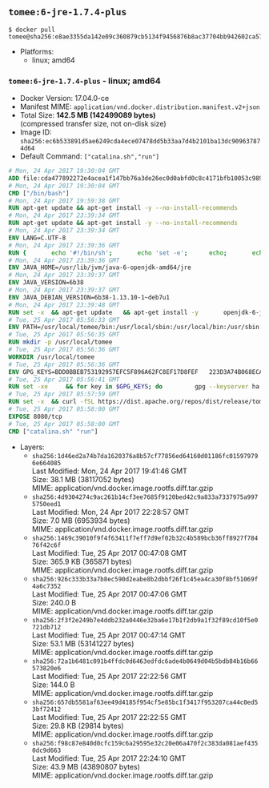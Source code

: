 ## `tomee:6-jre-1.7.4-plus`

```console
$ docker pull tomee@sha256:e8ae3355da142e09c360879cb5134f9456876b8ac37704bb942602ca57315fc4
```

-	Platforms:
	-	linux; amd64

### `tomee:6-jre-1.7.4-plus` - linux; amd64

-	Docker Version: 17.04.0-ce
-	Manifest MIME: `application/vnd.docker.distribution.manifest.v2+json`
-	Total Size: **142.5 MB (142499089 bytes)**  
	(compressed transfer size, not on-disk size)
-	Image ID: `sha256:ec6b533891d5ae6249cda4ece07478dd5b33aa7d4b2101ba13dc909637874d64`
-	Default Command: `["catalina.sh","run"]`

```dockerfile
# Mon, 24 Apr 2017 19:30:04 GMT
ADD file:cda477892272e4acea1f147bb76a3de26ec0d0abfd0c8c4171bfb10053c98985 in / 
# Mon, 24 Apr 2017 19:30:04 GMT
CMD ["/bin/bash"]
# Mon, 24 Apr 2017 19:59:38 GMT
RUN apt-get update && apt-get install -y --no-install-recommends 		ca-certificates 		curl 		wget 	&& rm -rf /var/lib/apt/lists/*
# Mon, 24 Apr 2017 23:39:34 GMT
RUN apt-get update && apt-get install -y --no-install-recommends 		bzip2 		unzip 		xz-utils 	&& rm -rf /var/lib/apt/lists/*
# Mon, 24 Apr 2017 23:39:34 GMT
ENV LANG=C.UTF-8
# Mon, 24 Apr 2017 23:39:36 GMT
RUN { 		echo '#!/bin/sh'; 		echo 'set -e'; 		echo; 		echo 'dirname "$(dirname "$(readlink -f "$(which javac || which java)")")"'; 	} > /usr/local/bin/docker-java-home 	&& chmod +x /usr/local/bin/docker-java-home
# Mon, 24 Apr 2017 23:39:36 GMT
ENV JAVA_HOME=/usr/lib/jvm/java-6-openjdk-amd64/jre
# Mon, 24 Apr 2017 23:39:37 GMT
ENV JAVA_VERSION=6b38
# Mon, 24 Apr 2017 23:39:37 GMT
ENV JAVA_DEBIAN_VERSION=6b38-1.13.10-1~deb7u1
# Mon, 24 Apr 2017 23:39:48 GMT
RUN set -x 	&& apt-get update 	&& apt-get install -y 		openjdk-6-jre-headless="$JAVA_DEBIAN_VERSION" 	&& rm -rf /var/lib/apt/lists/* 	&& [ "$JAVA_HOME" = "$(docker-java-home)" ]
# Tue, 25 Apr 2017 05:56:33 GMT
ENV PATH=/usr/local/tomee/bin:/usr/local/sbin:/usr/local/bin:/usr/sbin:/usr/bin:/sbin:/bin
# Tue, 25 Apr 2017 05:56:35 GMT
RUN mkdir -p /usr/local/tomee
# Tue, 25 Apr 2017 05:56:36 GMT
WORKDIR /usr/local/tomee
# Tue, 25 Apr 2017 05:56:36 GMT
ENV GPG_KEYS=BDD0BBEB753192957EFC5F896A62FC8EF17D8FEF 	223D3A74B068ECA354DC385CE126833F9CF64915 	7A2744A8A9AAF063C23EB7868EBE7DBE8D050EEF 	82D8419BA697F0E7FB85916EE91287822FDB81B1 	9056B710F1E332780DE7AF34CBAEBE39A46C4CA1 	A57DAF81C1B69921F4BA8723A8DE0A4DB863A7C1 	B7574789F5018690043E6DD9C212662E12F3E1DD 	B8B301E6105DF628076BD92C5483E55897ABD9B9 	DBCCD103B8B24F86FFAAB025C8BB472CD297D428 	F067B8140F5DD80E1D3B5D92318242FE9A0B1183 	FAA603D58B1BA4EDF65896D0ED340E0E6D545F97
# Tue, 25 Apr 2017 05:56:41 GMT
RUN set -xe 	&& for key in $GPG_KEYS; do 		gpg --keyserver ha.pool.sks-keyservers.net --recv-keys "$key"; 	done
# Tue, 25 Apr 2017 05:57:59 GMT
RUN set -x 	&& curl -fSL https://dist.apache.org/repos/dist/release/tomee/tomee-1.7.4/apache-tomee-1.7.4-plus.tar.gz.asc -o tomee.tar.gz.asc 	&& curl -fSL http://apache.rediris.es/tomee/tomee-1.7.4/apache-tomee-1.7.4-plus.tar.gz -o tomee.tar.gz 	&& gpg --batch --verify tomee.tar.gz.asc tomee.tar.gz 	&& tar -zxf tomee.tar.gz 	&& mv apache-tomee-plus-1.7.4/* /usr/local/tomee 	&& rm -Rf apache-tomee-plus-1.7.4 	&& rm bin/*.bat 	&& rm tomee.tar.gz*
# Tue, 25 Apr 2017 05:58:00 GMT
EXPOSE 8080/tcp
# Tue, 25 Apr 2017 05:58:00 GMT
CMD ["catalina.sh" "run"]
```

-	Layers:
	-	`sha256:1d46ed2a74b7da1620376a8b57cf77856ed64160d01186fc015979796e664085`  
		Last Modified: Mon, 24 Apr 2017 19:41:46 GMT  
		Size: 38.1 MB (38117052 bytes)  
		MIME: application/vnd.docker.image.rootfs.diff.tar.gzip
	-	`sha256:4d9304274c9ac261b14cf3ee7685f9120bed42c9a833a7337975a9975750eed1`  
		Last Modified: Mon, 24 Apr 2017 22:28:57 GMT  
		Size: 7.0 MB (6953934 bytes)  
		MIME: application/vnd.docker.image.rootfs.diff.tar.gzip
	-	`sha256:1469c39010f9f4f63411f7eff7d9ef02b32c4b589bcb36ff8927f78476f42c6f`  
		Last Modified: Tue, 25 Apr 2017 00:47:08 GMT  
		Size: 365.9 KB (365871 bytes)  
		MIME: application/vnd.docker.image.rootfs.diff.tar.gzip
	-	`sha256:926c333b33a7b8ec590d2eabe8b2dbbf26f1c45ea4ca30f8bf51069f4a6c7352`  
		Last Modified: Tue, 25 Apr 2017 00:47:06 GMT  
		Size: 240.0 B  
		MIME: application/vnd.docker.image.rootfs.diff.tar.gzip
	-	`sha256:2f3f2e249b7e4ddb232a0446e32ba6e17b1f2db9a1f32f89cd10f5e0721db712`  
		Last Modified: Tue, 25 Apr 2017 00:47:14 GMT  
		Size: 53.1 MB (53141227 bytes)  
		MIME: application/vnd.docker.image.rootfs.diff.tar.gzip
	-	`sha256:72a1b6481c091b4ffdc0d6463edfdc6ade4b0649d04b5bdb84b16b66573820e6`  
		Last Modified: Tue, 25 Apr 2017 22:22:56 GMT  
		Size: 144.0 B  
		MIME: application/vnd.docker.image.rootfs.diff.tar.gzip
	-	`sha256:657db5581af63ee49d4185f954cf5e85bc1f3417f953207ca44c0ed53bf72412`  
		Last Modified: Tue, 25 Apr 2017 22:22:55 GMT  
		Size: 29.8 KB (29814 bytes)  
		MIME: application/vnd.docker.image.rootfs.diff.tar.gzip
	-	`sha256:f98c87e840d0cfc159c6a29595e32c20e06a470f2c383da081aef4350dc9d663`  
		Last Modified: Tue, 25 Apr 2017 22:24:10 GMT  
		Size: 43.9 MB (43890807 bytes)  
		MIME: application/vnd.docker.image.rootfs.diff.tar.gzip
